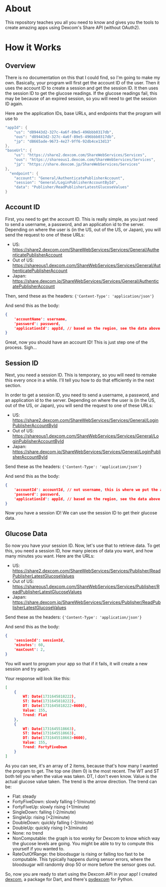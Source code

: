 # About

This repository teaches you all you need to know and gives you the tools to create amazing apps using Dexcom's Share API (without OAuth2).

# How it Works
## Overview

There is no documentation on this that I could find, so I'm going to make my own.
Basically, your program will first get the account ID of the user. Then it uses the account ID to create a session and get the session ID. It then uses the session ID to get the glucose readings. If the glucose readings fail, this may be because of an expired session, so you will need to get the session ID again.

Here are the application IDs, base URLs, and endpoints that the program will use to 
```dart
"appId": {
    "us": "d89443d2-327c-4a6f-89e5-496bbb0317db",
    "ous": "d89443d2-327c-4a6f-89e5-496bbb0317db",
    "jp": "d8665ade-9673-4e27-9ff6-92db4ce13d13"
},
"baseUrl": {
    "us": "https://share2.dexcom.com/ShareWebServices/Services",
    "ous": "https://shareous1.dexcom.com/ShareWebServices/Services",
    "jp": "https://share.dexcom.jp/ShareWebServices/Services"
},
  "endpoint": {
    "account": "General/AuthenticatePublisherAccount",
    "session": "General/LoginPublisherAccountById",
    "data": "Publisher/ReadPublisherLatestGlucoseValues"
}
```

## Account ID
First, you need to get the account ID. This is really simple, as you just need to send a username, a password, and an application id to the server. Depending on where the user is (in the US, out of the US, or Japan), you will send the request to one of these URLs:

- US: https://share2.dexcom.com/ShareWebServices/Services/General/AuthenticatePublisherAccount
- Out of US: https://shareous1.dexcom.com/ShareWebServices/Services/General/AuthenticatePublisherAccount
- Japan: https://share.dexcom.jp/ShareWebServices/Services/General/AuthenticatePublisherAccount

Then, send these as the headers: `{'Content-Type': 'application/json'}`

And send this as the body:
```json
{
    'accountName': username,
    'password': password,
    'applicationId': appId, // based on the region, see the data above in the `appId` section
}
```

Great, now you should have an account ID! This is just step one of the process. Sigh...

## Session ID

Next, you need a session ID. This is temporary, so you will need to remake this every once in a while. I'll tell you how to do that efficiently in the next section.

In order to get a session ID, you need to send a username, a password, and an application id to the server. Depending on where the user is (in the US, out of the US, or Japan), you will send the request to one of these URLs:

- US: https://share2.dexcom.com/ShareWebServices/Services/General/LoginPublisherAccountById
- Out of US: https://shareous1.dexcom.com/ShareWebServices/Services/General/LoginPublisherAccountById
- Japan: https://share.dexcom.jp/ShareWebServices/Services/General/LoginPublisherAccountById

Send these as the headers: `{'Content-Type': 'application/json'}`

And send this as the body:
```json
{
    'accountId': accountId, // not username, this is where we put the account ID we got in the previous step.
    'password': password,
    'applicationId': appId, // based on the region, see the data above in the `appId` section
}
```

Now you have a session ID! We can use the session ID to get their glucose data.

## Glucose Data

So now you have your session ID. Now, let's use that to retrieve data. To get this, you need a session ID, how many pieces of data you want, and how many minutes you want. Here are the URLs:

- US: https://share2.dexcom.com/ShareWebServices/Services/Publisher/ReadPublisherLatestGlucoseValues
- Out of US: https://shareous1.dexcom.com/ShareWebServices/Services/Publisher/ReadPublisherLatestGlucoseValues
- Japan: https://share.dexcom.jp/ShareWebServices/Services/Publisher/ReadPublisherLatestGlucoseValues

Send these as the headers: `{'Content-Type': 'application/json'}`

And send this as the body:

```json
{
    'sessionId': sessionId,
    'minutes': 60,
    'maxCount': 2,
}
```

You will want to program your app so that if it fails, it will create a new session and try again.

Your response will look like this:

```json
[
    {
        WT: Date(1731645818222),
        ST: Date(1731645818222),
        DT: Date(1731645818222-0600),
        Value: 155,
        Trend: Flat
    },
    {
        WT: Date(1731645518663),
        ST: Date(1731645518663),
        DT: Date(1731645518663-0600),
        Value: 155,
        Trend: FortyFiveDown
    }
]
```
As you can see, it's an array of 2 items, because that's how many I wanted the program to get. The top one (item 0) is the most recent. The WT and ST both tell you when the value was taken. DT, I don't even know. Value is the actual glucose value taken. The trend is the arrow direction. The trend can be:

- Flat: steady
- FortyFiveDown: slowly falling (-1/minute)
- FortyFiveUp: slowly rising (+1/minute)
- SingleDown: falling (-2/minute)
- SingleUp: rising (+2/minute)
- DoubleDown: quickly falling (-3/minute)
- DoubleUp: quickly rising (+3/minute)
- None: no trend
- NonComputable: the graph is too wonky for Dexcom to know which way the glucose levels are going. You might be able to try to compute this yourself if you wanted to.
- RateOutOfRange: the bloodsugar is rising or falling too fast to be computable. This typically happens during sensor errors, where the bloodsugar will randomly drop 50 or more before the sensor goes out.

So, now you are ready to start using the Dexcom API in your app! I created [dexcom](https://pub.dev/packages/dexcom), a package for Dart, and there's [pydexcom](https://github.com/gagebenne/pydexcom) for Python.
